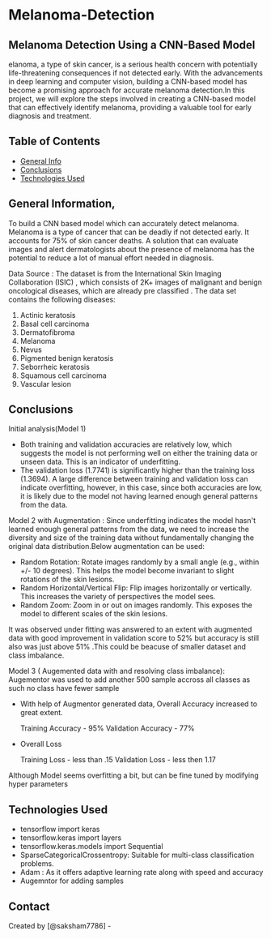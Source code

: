 # Melanoma-Detection

## Melanoma Detection Using a CNN-Based Model
> 
elanoma, a type of skin cancer, is a serious health concern with potentially life-threatening consequences if not detected early. With the advancements in deep learning and computer vision,
 building a CNN-based model has become a promising approach for accurate melanoma detection.In this project, we will explore the steps involved in creating a CNN-based model that can 
 effectively identify melanoma, providing a valuable tool for early diagnosis and treatment.


## Table of Contents
* [General Info](#general-information)
* [Conclusions](#conclusions)
* [Technologies Used](#technologies-used)
  



## General Information,
To build a CNN based model which can accurately detect melanoma. Melanoma is a type of cancer that can be deadly if not detected early. It accounts for 75% of skin cancer deaths. 
A solution that can evaluate images and alert dermatologists about the presence of melanoma has the potential to reduce a lot of manual effort needed in diagnosis.

Data Source : The dataset is from the International Skin Imaging Collaboration (ISIC) , which consists of 2K+ images of malignant and benign oncological diseases, which are already pre classified .
The data set contains the following diseases:

1) Actinic keratosis
2) Basal cell carcinoma
3) Dermatofibroma
4) Melanoma
5) Nevus
6) Pigmented benign keratosis
7) Seborrheic keratosis
8) Squamous cell carcinoma
9) Vascular lesion


## Conclusions
Initial analysis(Model 1)
*  Both training and validation accuracies are relatively low, which suggests the model is not performing well on either the training data or unseen data. This is an indicator of underfitting.
*  The validation loss (1.7741) is significantly higher than the training loss (1.3694). A large difference between training and validation loss can indicate overfitting, however, in this case, since both accuracies are low, it is likely due to the model not having learned enough general patterns from the data.

Model 2 with Augmentation :
Since underfitting indicates the model hasn't learned enough general patterns from the data, we need to increase the diversity and size of the training data without fundamentally changing the original data distribution.Below augmentation can be used:

*  Random Rotation: Rotate images randomly by a small angle (e.g., within +/- 10 degrees). This helps the model become invariant to slight rotations of the skin lesions.
*  Random Horizontal/Vertical Flip: Flip images horizontally or vertically. This increases the variety of perspectives the model sees.
*  Random Zoom: Zoom in or out on images randomly. This exposes the model to different scales of the skin lesions.

It was observed under fitting was answered to an extent with augmented data with good improvement in validation score to 52% but accuracy is still also was just above 51% .This could be beacuse of smaller dataset and class imbalance.

Model 3 ( Augemented data with and resolving class imbalance):
Augementor was used to add another 500 sample accross all classes as such no class have fewer sample
* With help of Augmentor generated data, Overall Accuracy increased to great extent.

  Training Accuracy - 95%
  Validation Accuracy - 77%

* Overall Loss

  Training Loss - less than .15
  Validation Loss - less then 1.17

Although Model seems overfitting a bit, but can be fine tuned by modifying hyper parameters






<!-- You don't have to answer all the questions - just the ones relevant to your project. -->


## Technologies Used
- tensorflow import keras
- tensorflow.keras import layers
- tensorflow.keras.models import Sequential
- SparseCategoricalCrossentropy:  Suitable for multi-class classification problems.
- Adam : As it offers adaptive learning rate along with speed and accuracy
- Augemntor for adding samples


## Contact
Created by [@saksham7786] -  
